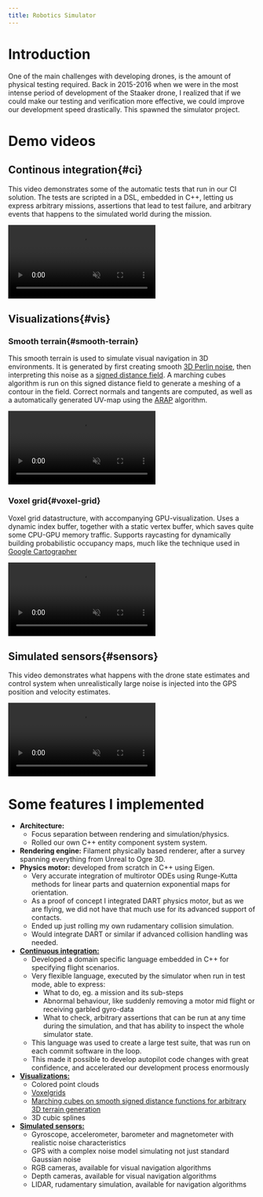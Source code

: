 ```yaml
---
title: Robotics Simulator
---
```


# Introduction
One of the main challenges with developing drones, is the amount of physical testing required. Back in 2015-2016 when we were in the most intense period of development of the Staaker drone, I realized that if we could make our testing and verification more effective, we could improve our development speed drastically. This spawned the simulator project.

# Demo videos
## Continous integration{#ci}
This video demonstrates some of the automatic tests that run in our CI solution.
The tests are scripted in a DSL, embedded in C++, letting us express arbitrary missions,
assertions that lead to test failure, and arbitrary events that happens to the simulated world during the mission.

<video style="max-width:70%; max-height:70%;" autoplay="true" muted="true" loop="true">
<source src="/files/videos/robot-simulator/robot-simulator-automatic-test.webm" type="video/webm">
<source src="/files/videos/robot-simulator/robot-simulator-automatic-test.mp4" type="video/mp4">
</video>

## Visualizations{#vis}
### Smooth terrain{#smooth-terrain}
This smooth terrain is used to simulate visual navigation in 3D environments.
It is generated by first creating smooth [3D Perlin noise](https://en.wikipedia.org/wiki/Perlin_noise),
then interpreting this noise as a [signed distance field](https://en.wikipedia.org/wiki/Signed_distance_function).
A marching cubes algorithm is run on this signed distance field to generate a meshing of a contour
in the field. Correct normals and tangents are computed, as well as a automatically generated UV-map
using the [ARAP](https://libigl.github.io/tutorial/#as-rigid-as-possible) algorithm.

<video style="max-width:70%; max-height:70%;" autoplay="true" muted="true" loop="true">
<source src="/files/videos/robot-simulator/robot-simulator-smooth-terrain.webm" type="video/webm">
<source src="/files/videos/robot-simulator/robot-simulator-smooth-terrain.mp4" type="video/mp4">
</video>

### Voxel grid{#voxel-grid}
Voxel grid datastructure, with accompanying GPU-visualization.
Uses a dynamic index buffer, together with a static vertex buffer, which saves quite some CPU-GPU memory traffic.
Supports raycasting for dynamically building probabilistic occupancy maps, much like the technique used in [Google Cartographer](https://google-cartographer.readthedocs.io/en/latest/)

<video style="max-width:70%; max-height:70%;" autoplay="true" muted="true" loop="true">
<source src="/files/videos/robot-simulator/robot-simulator-voxel-grid.webm" type="video/webm">
<source src="/files/videos/robot-simulator/robot-simulator-voxel-grid.mp4" type="video/mp4">
</video>

## Simulated sensors{#sensors}
This video demonstrates what happens with the drone state estimates and control system
when unrealistically large noise is injected into the GPS position and velocity estimates.

<video style="max-width:70%; max-height:70%;" autoplay="true" muted="true" loop="true">
<source src="/files/videos/robot-simulator/robot-simulator-gps-noise.webm" type="video/webm">
<source src="/files/videos/robot-simulator/robot-simulator-gps-noise.mp4" type="video/mp4">
</video>

# Some features I implemented
- **Architecture:**
    - Focus separation between rendering and simulation/physics.
    - Rolled our own C++ entity component system system.
- **Rendering engine:** Filament physically based renderer, after a survey spanning everything from Unreal to Ogre 3D.
- **Physics motor:** developed from scratch in C++ using Eigen.
    - Very accurate integration of multirotor ODEs using Runge-Kutta methods for linear parts and quaternion exponential maps for orientation.
    - As a proof of concept I integrated DART physics motor, but as we are flying, we did not have that much use for its advanced support of contacts.
    - Ended up just rolling my own rudamentary collision simulation.
    - Would integrate DART or similar if advanced collision handling was needed.
- **<a href="#ci">Continuous integration:</a>**
    - Developed a domain specific language embedded in C++ for specifying flight scenarios.
    - Very flexible language, executed by the simulator when run in test mode, able to express:
        - What to do, eg. a mission and its sub-steps
        - Abnormal behaviour, like suddenly removing a motor mid flight or receiving garbled gyro-data
        - What to check, arbitrary assertions that can be run at any time during the simulation, and that has ability to inspect the whole simulator state.
    - This language was used to create a large test suite, that was run on each commit software in the loop.
    - This made it possible to develop autopilot code changes with great confidence, and accelerated our development process enormously
- **<a href="#vis">Visualizations:</a>**
    - Colored point clouds
    - <a href="#voxel-grid">Voxelgrids</a>
    - <a href="#smooth-terrain">Marching cubes on smooth signed distance functions for arbitrary 3D terrain generation</a>
    - 3D cubic splines
- **<a href="#sensors">Simulated sensors:</a>**
    - Gyroscope, accelerometer, barometer and magnetometer with realistic noise characteristics
    - GPS with a complex noise model simulating not just standard Gaussian noise
    - RGB cameras, available for visual navigation algorithms
    - Depth cameras, available for visual navigation algorithms
    - LIDAR, rudamentary simulation, available for navigation algorithms